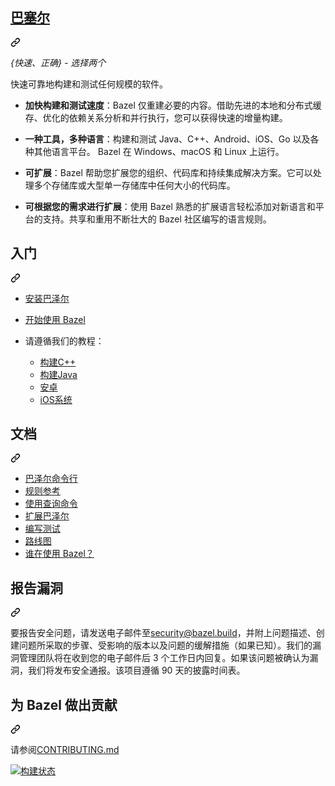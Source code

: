 <div class="Box-sc-g0xbh4-0 bJMeLZ js-snippet-clipboard-copy-unpositioned" data-hpc="true"><article class="markdown-body entry-content container-lg" itemprop="text"><div class="markdown-heading" dir="auto"><h1 tabindex="-1" class="heading-element" dir="auto"><a href="https://bazel.build" rel="nofollow"><font style="vertical-align: inherit;"><font style="vertical-align: inherit;">巴塞尔</font></font></a></h1><a id="user-content-bazel" class="anchor" aria-label="永久链接：巴塞尔" href="#bazel"><svg class="octicon octicon-link" viewBox="0 0 16 16" version="1.1" width="16" height="16" aria-hidden="true"><path d="m7.775 3.275 1.25-1.25a3.5 3.5 0 1 1 4.95 4.95l-2.5 2.5a3.5 3.5 0 0 1-4.95 0 .751.751 0 0 1 .018-1.042.751.751 0 0 1 1.042-.018 1.998 1.998 0 0 0 2.83 0l2.5-2.5a2.002 2.002 0 0 0-2.83-2.83l-1.25 1.25a.751.751 0 0 1-1.042-.018.751.751 0 0 1-.018-1.042Zm-4.69 9.64a1.998 1.998 0 0 0 2.83 0l1.25-1.25a.751.751 0 0 1 1.042.018.751.751 0 0 1 .018 1.042l-1.25 1.25a3.5 3.5 0 1 1-4.95-4.95l2.5-2.5a3.5 3.5 0 0 1 4.95 0 .751.751 0 0 1-.018 1.042.751.751 0 0 1-1.042.018 1.998 1.998 0 0 0-2.83 0l-2.5 2.5a1.998 1.998 0 0 0 0 2.83Z"></path></svg></a></div>
<p dir="auto"><em><font style="vertical-align: inherit;"><font style="vertical-align: inherit;">{快速、正确} - 选择两个</font></font></em></p>
<p dir="auto"><font style="vertical-align: inherit;"><font style="vertical-align: inherit;">快速可靠地构建和测试任何规模的软件。</font></font></p>
<ul dir="auto">
<li>
<p dir="auto"><strong><font style="vertical-align: inherit;"><font style="vertical-align: inherit;">加快构建和测试速度</font></font></strong><font style="vertical-align: inherit;"><font style="vertical-align: inherit;">：Bazel 仅重建必要的内容。借助先进的本地和分布式缓存、优化的依赖关系分析和并行执行，您可以获得快速的增量构建。</font></font></p>
</li>
<li>
<p dir="auto"><strong><font style="vertical-align: inherit;"><font style="vertical-align: inherit;">一种工具，多种语言</font></font></strong><font style="vertical-align: inherit;"><font style="vertical-align: inherit;">：构建和测试 Java、C++、Android、iOS、Go 以及各种其他语言平台。 Bazel 在 Windows、macOS 和 Linux 上运行。</font></font></p>
</li>
<li>
<p dir="auto"><strong><font style="vertical-align: inherit;"><font style="vertical-align: inherit;">可扩展</font></font></strong><font style="vertical-align: inherit;"><font style="vertical-align: inherit;">：Bazel 帮助您扩展您的组织、代码库和持续集成解决方案。它可以处理多个存储库或大型单一存储库中任何大小的代码库。</font></font></p>
</li>
<li>
<p dir="auto"><strong><font style="vertical-align: inherit;"><font style="vertical-align: inherit;">可根据您的需求进行扩展</font></font></strong><font style="vertical-align: inherit;"><font style="vertical-align: inherit;">：使用 Bazel 熟悉的扩展语言轻松添加对新语言和平台的支持。共享和重用不断壮大的 Bazel 社区编写的语言规则。</font></font></p>
</li>
</ul>
<div class="markdown-heading" dir="auto"><h2 tabindex="-1" class="heading-element" dir="auto"><font style="vertical-align: inherit;"><font style="vertical-align: inherit;">入门</font></font></h2><a id="user-content-getting-started" class="anchor" aria-label="永久链接：开始使用" href="#getting-started"><svg class="octicon octicon-link" viewBox="0 0 16 16" version="1.1" width="16" height="16" aria-hidden="true"><path d="m7.775 3.275 1.25-1.25a3.5 3.5 0 1 1 4.95 4.95l-2.5 2.5a3.5 3.5 0 0 1-4.95 0 .751.751 0 0 1 .018-1.042.751.751 0 0 1 1.042-.018 1.998 1.998 0 0 0 2.83 0l2.5-2.5a2.002 2.002 0 0 0-2.83-2.83l-1.25 1.25a.751.751 0 0 1-1.042-.018.751.751 0 0 1-.018-1.042Zm-4.69 9.64a1.998 1.998 0 0 0 2.83 0l1.25-1.25a.751.751 0 0 1 1.042.018.751.751 0 0 1 .018 1.042l-1.25 1.25a3.5 3.5 0 1 1-4.95-4.95l2.5-2.5a3.5 3.5 0 0 1 4.95 0 .751.751 0 0 1-.018 1.042.751.751 0 0 1-1.042.018 1.998 1.998 0 0 0-2.83 0l-2.5 2.5a1.998 1.998 0 0 0 0 2.83Z"></path></svg></a></div>
<ul dir="auto">
<li>
<p dir="auto"><a href="https://bazel.build/install" rel="nofollow"><font style="vertical-align: inherit;"><font style="vertical-align: inherit;">安装巴泽尔</font></font></a></p>
</li>
<li>
<p dir="auto"><a href="https://bazel.build/start" rel="nofollow"><font style="vertical-align: inherit;"><font style="vertical-align: inherit;">开始使用 Bazel</font></font></a></p>
</li>
<li>
<p dir="auto"><font style="vertical-align: inherit;"><font style="vertical-align: inherit;">请遵循我们的教程：</font></font></p>
<ul dir="auto">
<li><a href="https://bazel.build/tutorials/cpp" rel="nofollow"><font style="vertical-align: inherit;"><font style="vertical-align: inherit;">构建C++</font></font></a></li>
<li><a href="https://bazel.build/tutorials/java" rel="nofollow"><font style="vertical-align: inherit;"><font style="vertical-align: inherit;">构建Java</font></font></a></li>
<li><a href="https://bazel.build/tutorials/android-app" rel="nofollow"><font style="vertical-align: inherit;"><font style="vertical-align: inherit;">安卓</font></font></a></li>
<li><a href="https://github.com/bazelbuild/rules_apple/blob/master/doc/tutorials/ios-app.md"><font style="vertical-align: inherit;"><font style="vertical-align: inherit;">iOS系统</font></font></a></li>
</ul>
</li>
</ul>
<div class="markdown-heading" dir="auto"><h2 tabindex="-1" class="heading-element" dir="auto"><font style="vertical-align: inherit;"><font style="vertical-align: inherit;">文档</font></font></h2><a id="user-content-documentation" class="anchor" aria-label="永久链接：文档" href="#documentation"><svg class="octicon octicon-link" viewBox="0 0 16 16" version="1.1" width="16" height="16" aria-hidden="true"><path d="m7.775 3.275 1.25-1.25a3.5 3.5 0 1 1 4.95 4.95l-2.5 2.5a3.5 3.5 0 0 1-4.95 0 .751.751 0 0 1 .018-1.042.751.751 0 0 1 1.042-.018 1.998 1.998 0 0 0 2.83 0l2.5-2.5a2.002 2.002 0 0 0-2.83-2.83l-1.25 1.25a.751.751 0 0 1-1.042-.018.751.751 0 0 1-.018-1.042Zm-4.69 9.64a1.998 1.998 0 0 0 2.83 0l1.25-1.25a.751.751 0 0 1 1.042.018.751.751 0 0 1 .018 1.042l-1.25 1.25a3.5 3.5 0 1 1-4.95-4.95l2.5-2.5a3.5 3.5 0 0 1 4.95 0 .751.751 0 0 1-.018 1.042.751.751 0 0 1-1.042.018 1.998 1.998 0 0 0-2.83 0l-2.5 2.5a1.998 1.998 0 0 0 0 2.83Z"></path></svg></a></div>
<ul dir="auto">
<li><a href="https://bazel.build/docs/user-manual" rel="nofollow"><font style="vertical-align: inherit;"><font style="vertical-align: inherit;">巴泽尔命令行</font></font></a></li>
<li><a href="https://bazel.build/reference/be/overview" rel="nofollow"><font style="vertical-align: inherit;"><font style="vertical-align: inherit;">规则参考</font></font></a></li>
<li><a href="https://bazel.build/reference/query" rel="nofollow"><font style="vertical-align: inherit;"><font style="vertical-align: inherit;">使用查询命令</font></font></a></li>
<li><a href="https://bazel.build/rules/concepts" rel="nofollow"><font style="vertical-align: inherit;"><font style="vertical-align: inherit;">扩展巴泽尔</font></font></a></li>
<li><a href="https://bazel.build/reference/test-encyclopedia" rel="nofollow"><font style="vertical-align: inherit;"><font style="vertical-align: inherit;">编写测试</font></font></a></li>
<li><a href="https://bazel.build/community/roadmaps" rel="nofollow"><font style="vertical-align: inherit;"><font style="vertical-align: inherit;">路线图</font></font></a></li>
<li><a href="https://bazel.build/community/users" rel="nofollow"><font style="vertical-align: inherit;"><font style="vertical-align: inherit;">谁在使用 Bazel？</font></font></a></li>
</ul>
<div class="markdown-heading" dir="auto"><h2 tabindex="-1" class="heading-element" dir="auto"><font style="vertical-align: inherit;"><font style="vertical-align: inherit;">报告漏洞</font></font></h2><a id="user-content-reporting-a-vulnerability" class="anchor" aria-label="永久链接：报告漏洞" href="#reporting-a-vulnerability"><svg class="octicon octicon-link" viewBox="0 0 16 16" version="1.1" width="16" height="16" aria-hidden="true"><path d="m7.775 3.275 1.25-1.25a3.5 3.5 0 1 1 4.95 4.95l-2.5 2.5a3.5 3.5 0 0 1-4.95 0 .751.751 0 0 1 .018-1.042.751.751 0 0 1 1.042-.018 1.998 1.998 0 0 0 2.83 0l2.5-2.5a2.002 2.002 0 0 0-2.83-2.83l-1.25 1.25a.751.751 0 0 1-1.042-.018.751.751 0 0 1-.018-1.042Zm-4.69 9.64a1.998 1.998 0 0 0 2.83 0l1.25-1.25a.751.751 0 0 1 1.042.018.751.751 0 0 1 .018 1.042l-1.25 1.25a3.5 3.5 0 1 1-4.95-4.95l2.5-2.5a3.5 3.5 0 0 1 4.95 0 .751.751 0 0 1-.018 1.042.751.751 0 0 1-1.042.018 1.998 1.998 0 0 0-2.83 0l-2.5 2.5a1.998 1.998 0 0 0 0 2.83Z"></path></svg></a></div>
<p dir="auto"><font style="vertical-align: inherit;"><font style="vertical-align: inherit;">要报告安全问题，请发送电子邮件至</font></font><a href="mailto:security@bazel.build"><font style="vertical-align: inherit;"><font style="vertical-align: inherit;">security@bazel.build</font></font></a><font style="vertical-align: inherit;"><font style="vertical-align: inherit;">，并附上问题描述、创建问题所采取的步骤、受影响的版本以及问题的缓解措施（如果已知）。我们的漏洞管理团队将在收到您的电子邮件后 3 个工作日内回复。如果该问题被确认为漏洞，我们将发布安全通报。该项目遵循 90 天的披露时间表。</font></font></p>
<div class="markdown-heading" dir="auto"><h2 tabindex="-1" class="heading-element" dir="auto"><font style="vertical-align: inherit;"><font style="vertical-align: inherit;">为 Bazel 做出贡献</font></font></h2><a id="user-content-contributing-to-bazel" class="anchor" aria-label="永久链接：为 Bazel 做出贡献" href="#contributing-to-bazel"><svg class="octicon octicon-link" viewBox="0 0 16 16" version="1.1" width="16" height="16" aria-hidden="true"><path d="m7.775 3.275 1.25-1.25a3.5 3.5 0 1 1 4.95 4.95l-2.5 2.5a3.5 3.5 0 0 1-4.95 0 .751.751 0 0 1 .018-1.042.751.751 0 0 1 1.042-.018 1.998 1.998 0 0 0 2.83 0l2.5-2.5a2.002 2.002 0 0 0-2.83-2.83l-1.25 1.25a.751.751 0 0 1-1.042-.018.751.751 0 0 1-.018-1.042Zm-4.69 9.64a1.998 1.998 0 0 0 2.83 0l1.25-1.25a.751.751 0 0 1 1.042.018.751.751 0 0 1 .018 1.042l-1.25 1.25a3.5 3.5 0 1 1-4.95-4.95l2.5-2.5a3.5 3.5 0 0 1 4.95 0 .751.751 0 0 1-.018 1.042.751.751 0 0 1-1.042.018 1.998 1.998 0 0 0-2.83 0l-2.5 2.5a1.998 1.998 0 0 0 0 2.83Z"></path></svg></a></div>
<p dir="auto"><font style="vertical-align: inherit;"><font style="vertical-align: inherit;">请参阅</font></font><a href="/bazelbuild/bazel/blob/master/CONTRIBUTING.md"><font style="vertical-align: inherit;"><font style="vertical-align: inherit;">CONTRIBUTING.md</font></font></a></p>
<p dir="auto"><a href="https://buildkite.com/bazel/bazel-bazel" rel="nofollow"><img src="https://camo.githubusercontent.com/f83039f8845f0ca6f86734eedfb1e738d4861e2fda633f380643ff4962f9d1e1/68747470733a2f2f62616467652e6275696c646b6974652e636f6d2f31666432383266386164393863336662313037353861383231653533313335373633353637303964643764313165393631382e7376673f7374617475733d6d6173746572" alt="构建状态" data-canonical-src="https://badge.buildkite.com/1fd282f8ad98c3fb10758a821e5313576356709dd7d11e9618.svg?status=master" style="max-width: 100%;"></a></p>
</article></div>
